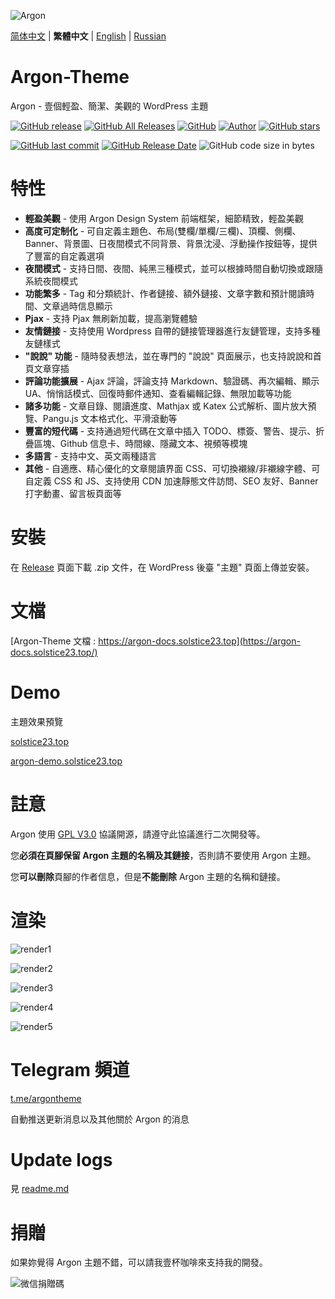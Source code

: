 ![Argon](https://cdn.jsdelivr.net/gh/solstice23/cdn@master/argon_new_animate.svg)

[简体中文](README.md) | **繁體中文** | [English](README_en.md) | [Russian](README_ru.md)

# Argon-Theme
Argon - 壹個輕盈、簡潔、美觀的 WordPress 主題

[![GitHub release](https://img.shields.io/github/v/release/solstice23/argon-theme?color=%235e72e4&style=for-the-badge)](https://github.com/solstice23/argon-theme/releases) [![GitHub All Releases](https://img.shields.io/github/downloads/solstice23/argon-theme/total?style=for-the-badge)](https://github.com/solstice23/argon-theme/releases) [![GitHub](https://img.shields.io/github/license/solstice23/argon-theme?color=blue&style=for-the-badge)](https://github.com/solstice23/argon-theme/blob/master/LICENSE) [![Author]( https://img.shields.io/badge/author-solstice23-yellow?style=for-the-badge)](https://github.com/solstice23) [![GitHub stars](https://img.shields.io/github/stars/solstice23/argon-theme?color=ff69b4&style=for-the-badge)](https://github.com/solstice23/argon-theme/stargazers)

[![GitHub last commit](https://img.shields.io/github/last-commit/solstice23/argon-theme?style=flat-square)](https://github.com/solstice23/argon-theme/commits/master) [![GitHub Release Date](https://img.shields.io/github/release-date/solstice23/argon-theme?style=flat-square)](https://github.com/solstice23/argon-theme/releases) ![GitHub code size in bytes](https://img.shields.io/github/languages/code-size/solstice23/argon-theme?style=flat-square)

# 特性

+ **輕盈美觀** - 使用 Argon Design System 前端框架，細節精致，輕盈美觀
+ **高度可定制化** - 可自定義主題色、布局(雙欄/單欄/三欄)、頂欄、側欄、Banner、背景圖、日夜間模式不同背景、背景沈浸、浮動操作按鈕等，提供了豐富的自定義選項
+ **夜間模式** - 支持日間、夜間、純黑三種模式，並可以根據時間自動切換或跟隨系統夜間模式
+ **功能繁多** - Tag 和分類統計、作者鏈接、額外鏈接、文章字數和預計閱讀時間、文章過時信息顯示
+ **Pjax** - 支持 Pjax 無刷新加載，提高瀏覽體驗
+ **友情鏈接** - 支持使用 Wordpress 自帶的鏈接管理器進行友鏈管理，支持多種友鏈樣式
+ **"說說" 功能** - 隨時發表想法，並在專門的 "說說" 頁面展示，也支持說說和首頁文章穿插
+ **評論功能擴展** - Ajax 評論，評論支持 Markdown、驗證碼、再次編輯、顯示 UA、悄悄話模式、回復時郵件通知、查看編輯記錄、無限加載等功能
+ **諸多功能** - 文章目錄、閱讀進度、Mathjax 或 Katex 公式解析、圖片放大預覽、Pangu.js 文本格式化、平滑滾動等
+ **豐富的短代碼** - 支持通過短代碼在文章中插入 TODO、標簽、警告、提示、折疊區塊、Github 信息卡、時間線、隱藏文本、視頻等模塊
+ **多語言** - 支持中文、英文兩種語言
+ **其他** - 自適應、精心優化的文章閱讀界面 CSS、可切換襯線/非襯線字體、可自定義 CSS 和 JS、支持使用 CDN 加速靜態文件訪問、SEO 友好、Banner 打字動畫、留言板頁面等

# 安裝

在 [Release](https://github.com/solstice23/argon-theme/releases) 頁面下載 .zip 文件，在 WordPress 後臺 "主題" 頁面上傳並安裝。

# 文檔

[Argon-Theme 文檔 : https://argon-docs.solstice23.top](https://argon-docs.solstice23.top/)

# Demo

主題效果預覽

[solstice23.top](https://solstice23.top)

[argon-demo.solstice23.top](http://argon-demo.solstice23.top)

# 註意

Argon 使用 [GPL V3.0](https://github.com/solstice23/argon-theme/blob/master/LICENSE) 協議開源，請遵守此協議進行二次開發等。

您**必須在頁腳保留 Argon 主題的名稱及其鏈接**，否則請不要使用 Argon 主題。

您**可以刪除**頁腳的作者信息，但是**不能刪除** Argon 主題的名稱和鏈接。

# 渲染

![render1](https://cdn.jsdelivr.net/gh/solstice23/cdn@master/argon-render-small-1.jpg)

![render2](https://cdn.jsdelivr.net/gh/solstice23/cdn@master/argon-render-small-2.jpg)

![render3](https://cdn.jsdelivr.net/gh/solstice23/cdn@master/argon-render-small-3.jpg)

![render4](https://cdn.jsdelivr.net/gh/solstice23/cdn@master/argon-render-small-4.jpg)

![render5](https://cdn.jsdelivr.net/gh/solstice23/cdn@master/argon-render-small-5.jpg)

# Telegram 頻道
[t.me/argontheme](https://t.me/argontheme)

自動推送更新消息以及其他關於 Argon 的消息

# Update logs

見 [readme.md](https://github.com/solstice23/argon-theme#%E6%9B%B4%E6%96%B0%E6%97%A5%E5%BF%97)

# 捐贈
如果妳覺得 Argon 主題不錯，可以請我壹杯咖啡來支持我的開發。

![微信捐贈碼](https://img.solstice23.top/2020/03/07/fc4b804bf938b.png)

